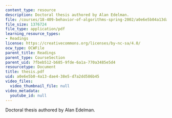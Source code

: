 ```yaml
---
content_type: resource
description: Doctoral thesis authored by Alan Edelman.
file: /courses/18-409-behavior-of-algorithms-spring-2002/a0e6e5b04a13dae438e5d7a2dd586b45_thesis.pdf
file_size: 1376724
file_type: application/pdf
learning_resource_types:
- Readings
license: https://creativecommons.org/licenses/by-nc-sa/4.0/
ocw_type: OCWFile
parent_title: Readings
parent_type: CourseSection
parent_uid: 7fbeb512-b685-9fde-6a1a-770a3485e5d4
resourcetype: Document
title: thesis.pdf
uid: a0e6e5b0-4a13-dae4-38e5-d7a2dd586b45
video_files:
  video_thumbnail_file: null
video_metadata:
  youtube_id: null
---
```

Doctoral thesis authored by Alan Edelman.